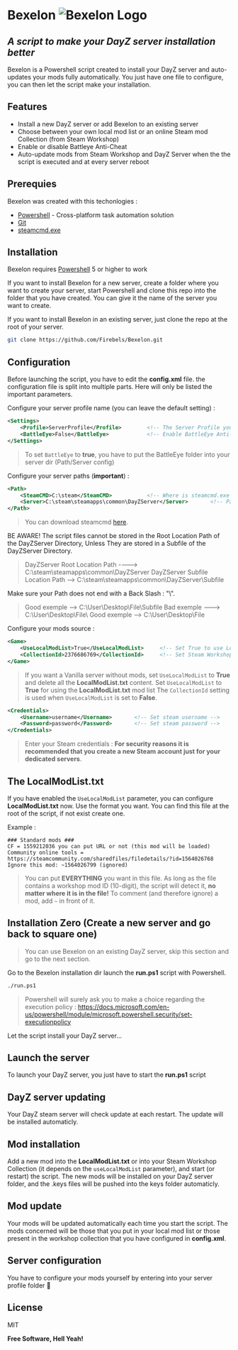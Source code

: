 # Bexelon ![Bexelon Logo](https://i.ibb.co/GWhXyMK/Bexelon-50-no-bg.png)
## _A script to make your DayZ server installation better_

Bexelon is a Powershell script created to install your DayZ server and auto-updates your mods fully automatically. You just have one file to configure, you can then let the script make your installation.

## Features

- Install a new DayZ server or add Bexelon to an existing server
- Choose between your own local mod list or an online Steam mod Collection (from Steam Workshop)
- Enable or disable Battleye Anti-Cheat
- Auto-update mods from Steam Workshop and DayZ Server when the the script is executed and at every server reboot

## Prerequies

Bexelon was created with this techonlogies :

- [Powershell](https://docs.microsoft.com/en-us/powershell/scripting/overview) - Cross-platform task automation solution
- [Git](https://git-scm.com/)
- [steamcmd.exe](https://developer.valvesoftware.com/wiki/SteamCMD#Downloading_SteamCMD)

## Installation

Bexelon requires [Powershell](https://docs.microsoft.com/en-us/powershell/scripting/overview) 5 or higher to work

If you want to install Bexelon for a new server, create a folder where you want to create your server, start Powershell and clone this repo into the folder that you have created. You can give it the name of the server you want to create.

If you want to install Bexelon in an existing server, just clone the repo at the root of your server.

```sh
git clone https://github.com/Firebels/Bexelon.git
```

## Configuration

Before launching the script, you have to edit the **config.xml** file. the configuration file is split into multiple parts.
Here will only be listed the important parameters.

Configure your server profile name (you can leave the default setting) :
```xml
<Settings>
	<Profile>ServerProfile</Profile>		<!-- The Server Profile you want to use (ex: ServerName) -->
	<BattleEye>False</BattleEye>			<!-- Enable BattleEye Anti-Cheat [True/False]? -->
</Settings>
```
> To set `BattleEye` to **true**, you have to put the BattleEye folder into your server dir (Path/Server config)

Configure your server paths (**important**) :

```xml
<Path>
	<SteamCMD>C:\steam</SteamCMD>	        <!-- Where is steamcmd.exe ? -->
	<Server>C:\steam\steamapps\common\DayZServer</Server>		<!-- Path to Game Server (ex: C:\servers\DayzServer) -->
</Path>
```
> You can download steamcmd [here](https://steamcdn-a.akamaihd.net/client/installer/steamcmd.zip).


BE AWARE! The script files cannot be stored in the Root Location Path of the DayZServer Directory, Unless They are stored in a Subfile of the DayZServer Directory.

>	DayZServer Root Location Path ----> C:\steam\steamapps\common\DayZServer
>	DayZServer Subfile Location Path --> C:\steam\steamapps\common\DayZServer\Subfile


Make sure your Path does not end with a Back Slash : "\\". 
>	Good exemple --> C:\User\Desktop\File\Subfile
>	Bad exemple ---> C:\User\Desktop\File\ 
>	Good exemple --> C:\User\Desktop\File


Configure your mods source :

```xml
<Game>
	<UseLocalModList>True</UseLocalModList>		<!-- Set True to use LocalModList.txt -->
	<CollectionId>2376686769</CollectionId>		<!-- Set Steam Workshop Collection ID (If API List) -->
</Game>
```
> If you want a Vanilla server without mods, set `UseLocalModList` to **True** and delete all the **LocalModList.txt** content.
> Set `UseLocalModList` to **True** for using the **LocalModList.txt** mod list
> The  `CollectionId` setting is used when `UseLocalModList` is set to **False**.

```xml
<Credentials> 
	<Username>username</Username>		<!-- Set steam username -->
	<Password>password</Password>		<!-- Set steam password -->
</Credentials>
```
> Enter your Steam credentials : **For security reasons it is recommended that you create a new Steam account just for your dedicated servers**.

## The LocalModList.txt
If you have enabled the `UseLocalModList` parameter, you can configure **LocalModList.txt** now. Use the format you want. You can find this file at the root of the script, if not exist create one.

Example :
```
### Standard mods ###
CF = 1559212036 you can put URL or not (this mod will be loaded)
Community online tools = https://steamcommunity.com/sharedfiles/filedetails/?id=1564026768
Ignore this mod: ~1564026799 (ignored)
```

> You can put **EVERYTHING** you want in this file. As long as the file contains a workshop mod ID (10-digit), the script will detect it, **no matter where it is in the file!**
To comment (and therefore ignore) a mod, add `~` in front of it.

## Installation Zero (Create a new server and go back to square one)

> You can use Bexelon on an existing DayZ server, skip this section and go to the next section.

Go to the Bexelon installation dir launch the **run.ps1** script with Powershell.

```sh
./run.ps1
```

> Powershell will surely ask you to make a choice regarding the execution policy :
> https://docs.microsoft.com/en-us/powershell/module/microsoft.powershell.security/set-executionpolicy

Let the script install your DayZ server...

## Launch the server

To launch your DayZ server, you just have to start the **run.ps1** script

## DayZ server updating

Your DayZ steam server will check update at each restart. The update will be installed automaticly.

## Mod installation

Add a new mod into the **LocalModList.txt** or into your Steam Workshop Collection (it depends on the `useLocalModList` parameter), and start (or restart) the script. The new mods will be installed on your DayZ server folder, and the .keys files will be pushed into the keys folder automaticly.

## Mod update

Your mods will be updated automatically each time you start the script. 
The mods concerned will be those that you put in your local mod list or those present in the workshop collection that you have configured in **config.xml**.

## Server configuration

You have to configure your mods yourself by entering into your server profile folder 🙂

## License

MIT 

**Free Software, Hell Yeah!**
